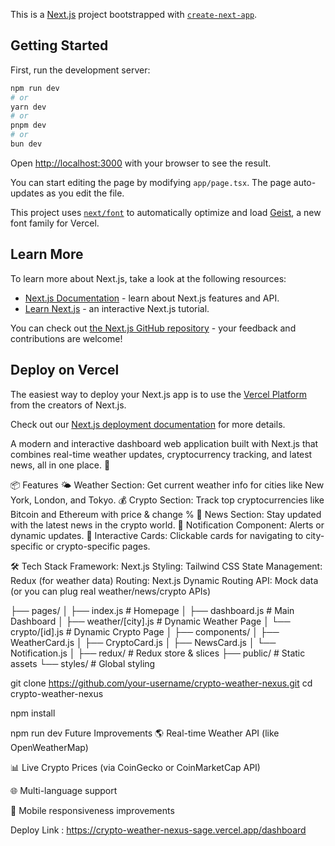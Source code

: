 This is a [Next.js](https://nextjs.org) project bootstrapped with [`create-next-app`](https://nextjs.org/docs/app/api-reference/cli/create-next-app).

## Getting Started

First, run the development server:

```bash
npm run dev
# or
yarn dev
# or
pnpm dev
# or
bun dev
```

Open [http://localhost:3000](http://localhost:3000) with your browser to see the result.

You can start editing the page by modifying `app/page.tsx`. The page auto-updates as you edit the file.

This project uses [`next/font`](https://nextjs.org/docs/app/building-your-application/optimizing/fonts) to automatically optimize and load [Geist](https://vercel.com/font), a new font family for Vercel.

## Learn More

To learn more about Next.js, take a look at the following resources:

- [Next.js Documentation](https://nextjs.org/docs) - learn about Next.js features and API.
- [Learn Next.js](https://nextjs.org/learn) - an interactive Next.js tutorial.

You can check out [the Next.js GitHub repository](https://github.com/vercel/next.js) - your feedback and contributions are welcome!

## Deploy on Vercel

The easiest way to deploy your Next.js app is to use the [Vercel Platform](https://vercel.com/new?utm_medium=default-template&filter=next.js&utm_source=create-next-app&utm_campaign=create-next-app-readme) from the creators of Next.js.

Check out our [Next.js deployment documentation](https://nextjs.org/docs/app/building-your-application/deploying) for more details.

A modern and interactive dashboard web application built with Next.js that combines real-time weather updates, cryptocurrency tracking, and latest news, all in one place. 🚀

📦 Features
🌤️ Weather Section: Get current weather info for cities like New York, London, and Tokyo.
💰 Crypto Section: Track top cryptocurrencies like Bitcoin and Ethereum with price & change %
📰 News Section: Stay updated with the latest news in the crypto world.
🔔 Notification Component: Alerts or dynamic updates.
🧭 Interactive Cards: Clickable cards for navigating to city-specific or crypto-specific pages.

🛠️ Tech Stack
Framework: Next.js
Styling: Tailwind CSS
State Management: Redux (for weather data)
Routing: Next.js Dynamic Routing
API: Mock data (or you can plug real weather/news/crypto APIs)

├── pages/
│   ├── index.js           # Homepage
│   ├── dashboard.js       # Main Dashboard
│   ├── weather/[city].js  # Dynamic Weather Page
│   └── crypto/[id].js     # Dynamic Crypto Page
│
├── components/
│   ├── WeatherCard.js
│   ├── CryptoCard.js
│   ├── NewsCard.js
│   └── Notification.js
│
├── redux/                 # Redux store & slices
├── public/                # Static assets
└── styles/                # Global styling

git clone https://github.com/your-username/crypto-weather-nexus.git
cd crypto-weather-nexus

npm install

npm run dev
Future Improvements
🌎 Real-time Weather API (like OpenWeatherMap)

📊 Live Crypto Prices (via CoinGecko or CoinMarketCap API)

🌐 Multi-language support

📱 Mobile responsiveness improvements

Deploy Link : https://crypto-weather-nexus-sage.vercel.app/dashboard
